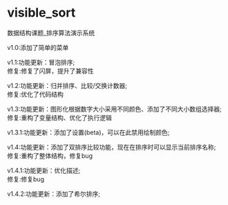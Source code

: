 # visible_sort
数据结构课题_排序算法演示系统

v1.0:添加了简单的菜单

v1.1:功能更新：冒泡排序;  
     修复:修复了闪屏，提升了兼容性

v1.2:功能更新：归并排序、比较/交换计数器;  
     修复:优化了代码结构

v1.3:功能更新：图形化根据数字大小采用不同颜色、添加了不同大小数组选择器;  
     修复:重构了变量结构、优化了执行逻辑

v1.3.1:功能更新：添加了设置(beta)，可以在此禁用绘制颜色;   

v1.4:功能更新：添加了双排序比较功能，现在在排序时可以显示当前排序名称;  
     修复:重构了整体结构，修复bug

v1.4.1:功能更新：优化描述;  
     修复:修复bug

v1.4.2:功能更新：添加了希尔排序;  